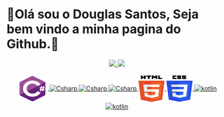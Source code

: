# 👋Olá sou o Douglas Santos, Seja bem vindo a minha pagina do Github.👋

<div align="center">
  <a href="https://github.com/douglasprogramaton">
  <img height="160em" src="https://github-readme-stats.vercel.app/api?username=douglasprogramaton&show_icons=true&theme=algolia&include_all_commits=true&count_private=true"/>
  <img height="160em" src="https://github-readme-stats.vercel.app/api/top-langs/?username=douglasprogramaton&layout=compact&langs_count=7&theme=algolia"/>
</ div >


<div style="display: inline_block"><br>
  <img align = "center" alt = "Csharp" height = "60" width = "70" src = "https://raw.githubusercontent.com/devicons/devicon/master/icons/csharp/csharp-original.svg"  >
    <img align = "center" alt = "Csharp" height = "60" width = "70" src = "https://camo.githubusercontent.com/2f1508606a38136580ebde098ddf581996b38aa2c554be84d9f0fb680c2bdff1/68747470733a2f2f63646e2e6a7364656c6976722e6e65742f67682f64657669636f6e732f64657669636f6e2f69636f6e732f646f746e6574636f72652f646f746e6574636f72652d6f726967696e616c2e737667"  >
<img align = "center" alt = "Csharp" height = "60" width = "70" src = "https://camo.githubusercontent.com/3d9e9e8ddf137171e681df3e755e7adda3687311ecfbe1a981cf029624119c06/68747470733a2f2f76697375616c73747564696f2e6d6963726f736f66742e636f6d2f77702d636f6e74656e742f75706c6f6164732f323031392f30362f4272616e6456697375616c53747564696f57696e323031392d332e737667"  >
  <img align = "center" alt = "Csharp" height = "60" width = "70" src = "https://camo.githubusercontent.com/5fa137d222dde7b69acd22c6572a065ce3656e6ffa1f5e88c1b5c7a935af3cc6/68747470733a2f2f63646e2e6a7364656c6976722e6e65742f67682f64657669636f6e732f64657669636f6e2f69636f6e732f7673636f64652f7673636f64652d6f726967696e616c2e737667"  >
  <img align = "center" alt = "Csharp" height = "60" width = "60" src = "https://github.com/douglasprogramaton/ESTUDO-HTML/blob/main/EXERCICIO%204/logo%20html%20200.png"  >
  <img align = "center" alt = "Csharp" height = "60" width = "60" src = "https://github.com/douglasprogramaton/ESTUDO-HTML/blob/main/EXERCICIO%204/logo%20css-3%20200.png"  >
  <img align = "center" alt = "kotlin" height = "40" width = "80" src = "https://img.shields.io/badge/Kotlin-0095D5?&style=for-the-badge&logo=kotlin&logoColor=white"  >
    <img align = "center" alt = "kotlin" height = "40" width = "80" src = "https://img.shields.io/badge/Spring-6DB33F?style=for-the-badge&logo=spring&logoColor=white"  >
